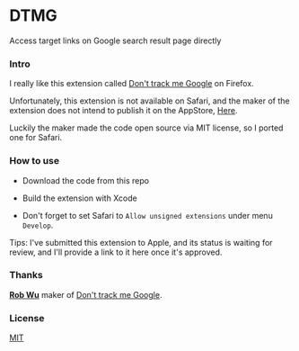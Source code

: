 DTMG
===
Access target links on Google search result page directly

### Intro

I really like this extension called [Don't track me Google](https://addons.mozilla.org/en-US/firefox/addon/dont-track-me-google1/) on Firefox. 

Unfortunately, this extension is not available on Safari, and the maker of the extension does not intend to publish it on the AppStore, [Here](https://github.com/Rob--W/dont-track-me-google/issues/46).

Luckily the maker made the code open source via MIT license, so I ported one for Safari.

### How to use

- Download the code from this repo

- Build the extension with Xcode

- Don't forget to set Safari to `Allow unsigned extensions` under menu `Develop`.

Tips: I've submitted this extension to Apple, and its status is waiting for review, and I'll provide a link to it here once it's approved.
 
### Thanks

**[Rob Wu](https://github.com/Rob--W)** maker of [Don't track me Google](https://addons.mozilla.org/en-US/firefox/addon/dont-track-me-google1/).

### License

[MIT](https://tourcoder.com/mit)
